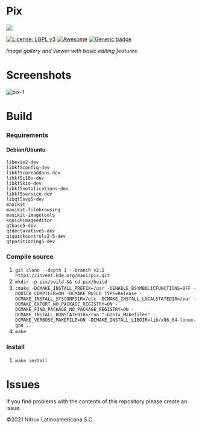 # Pix
![](https://mauikit.org/wp-content/uploads/2018/12/maui_project_logo.png)

[![License: LGPL v3](https://img.shields.io/badge/License-LGPL%20v3-blue.svg)](https://www.gnu.org/licenses/lgpl-3.0) [![Awesome](https://awesome.re/badge.svg)](https://awesome.re) [![Generic badge](https://img.shields.io/badge/OS-Linux-blue.svg)](https://shields.io/)

_Image gallery and viewer with basic editing features._

# Screenshots

![pix-1](https://user-images.githubusercontent.com/3053525/141740227-583dceb1-f1ea-40a4-885b-d3972e2b27e3.png)

# Build

### Requirements

#### Debian/Ubuntu

```
libexiv2-dev
libkf5config-dev
libkf5coreaddons-dev
libkf5i18n-dev
libkf5kio-dev
libkf5notifications-dev
libkf5service-dev
libqt5svg5-dev
mauikit
mauikit-filebrowsing
mauikit-imagetools
kquickimageeditor
qtbase5-dev
qtdeclarative5-dev
qtquickcontrols2-5-dev
qtpositioning5-dev
```

### Compile source
 1. `git clone --depth 1 --branch v2.1 https://invent.kde.org/maui/pix.git` 
 2. `mkdir -p pix/build && cd pix/build`
 3. `cmake -DCMAKE_INSTALL_PREFIX=/usr -DENABLE_BSYMBOLICFUNCTIONS=OFF -DQUICK_COMPILER=ON -DCMAKE_BUILD_TYPE=Release -DCMAKE_INSTALL_SYSCONFDIR=/etc -DCMAKE_INSTALL_LOCALSTATEDIR=/var -DCMAKE_EXPORT_NO_PACKAGE_REGISTRY=ON -DCMAKE_FIND_PACKAGE_NO_PACKAGE_REGISTRY=ON -DCMAKE_INSTALL_RUNSTATEDIR=/run "-GUnix Makefiles" -DCMAKE_VERBOSE_MAKEFILE=ON -DCMAKE_INSTALL_LIBDIR=lib/x86_64-linux-gnu ..`
 4. `make`

 ### Install
 1. `make install`

# Issues
If you find problems with the contents of this repository please create an issue.

©2021 Nitrux Latinoamericana S.C.
